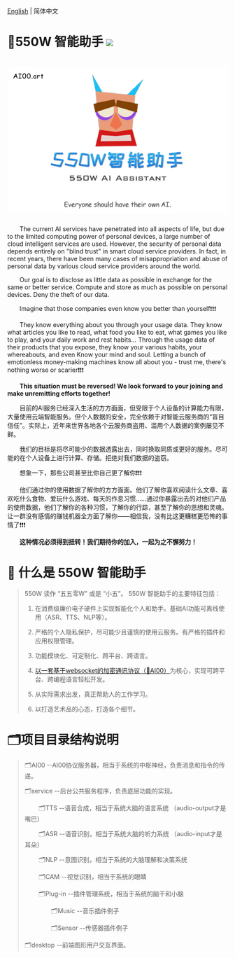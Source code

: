 [English](README_en.md) | 简体中文 

# 🤖550W 智能助手  ![](https://img.shields.io/badge/license-MIT-blue) 

#  ![](https://github.com/cgisky1980/550W_AI_Assistant/blob/main/550w_logo.png)

&emsp;&emsp;The current AI services have penetrated into all aspects of life, but due to the limited computing power of personal devices, a large number of cloud intelligent services are used. However, the security of personal data depends entirely on "blind trust" in smart cloud service providers. In fact, in recent years, there have been many cases of misappropriation and abuse of personal data by various cloud service providers around the world.

  Our goal is to disclose as little data as possible in exchange for the same or better service. Compute and store as much as possible on personal devices. Deny the theft of our data.

  Imagine that those companies even know you better than yourself❗❗❗

  They know everything about you through your usage data. They know what articles you like to read, what food you like to eat, what games you like to play, and your daily work and rest habits... Through the usage data of their products that you expose, they know your various habits, your whereabouts, and even Know your mind and soul. Letting a bunch of emotionless money-making machines know all about you - trust me, there's nothing worse or scarier❗❗❗

  **This situation must be reversed! We look forward to your joining and make unremitting efforts together!**

&emsp;&emsp;目前的AI服务已经深入生活的方方面面，但受限于个人设备的计算能力有限，大量使用云端智能服务。但个人数据的安全，完全依赖于对智能云服务商的“盲目信任”。实际上，近年来世界各地各个云服务商盗用、滥用个人数据的案例屡见不鲜。

&emsp;&emsp;我们的目标是将尽可能少的数据透露出去，同时换取同质或更好的服务。尽可能的在个人设备上进行计算、存储。拒绝对我们数据的盗窃。

&emsp;&emsp;想象一下，那些公司甚至比你自己更了解你❗❗❗

&emsp;&emsp;他们通过你的使用数据了解你的方方面面。他们了解你喜欢阅读什么文章、喜欢吃什么食物、爱玩什么游戏、每天的作息习惯……通过你暴露出去的对他们产品的使用数据，他们了解你的各种习惯，了解你的行踪，甚至了解你的思想和灵魂。让一群没有感情的赚钱机器全方面了解你——相信我，没有比这更糟糕更恐怖的事情了❗❗❗

**&emsp;&emsp;这种情况必须得到扭转！我们期待你的加入，一起为之不懈努力！**

# 👑 什么是 550W 智能助手 

  >550W 读作 “五五零W” 或是 “小五”。
  >550W 智能助手的主要特征包括：
  >
  >1. 在消费级廉价电子硬件上实现智能化个人和助手。基础AI功能可离线使用（ASR、TTS、NLP等）。
  >
  >2. 严格的个人隐私保护，尽可能少且谨慎的使用云服务。有严格的插件和应用权限管理。
  >
  >3. 功能模块化、可定制化、跨平台、跨语言。
  >
  >4. [以一套基于websocket的加密通讯协议（📛AI00）](AI00#readme)为核心，实现可跨平台、跨编程语言轻松开发。
  >
  >5. 从实际需求出发，真正帮助人的工作学习。
  >
  >6. 以打造艺术品的心态，打造各个细节。
  >

# 🗂项目目录结构说明

  >🗂AI00  --AI00协议服务器，相当于系统的中枢神经，负责消息和指令的传递。
  >
  >🗂service  --后台公共服务程序，负责底层功能的实现。
  >
  >​     &emsp;&emsp;🗂TTS  --语音合成，相当于系统大脑的语言系统 （audio-output才是嘴巴） 
  >
  >​     &emsp;&emsp;🗂ASR  --语音识别，相当于系统大脑的听力系统 （audio-input才是耳朵）  
  >
  >​     &emsp;&emsp;🗂NLP  --意图识别，相当于系统的大脑理解和决策系统
  >
  >​     &emsp;&emsp;🗂CAM  --视觉识别，相当于系统的眼睛
  >
  >​     &emsp;&emsp;🗂Plug-in  --插件管理系统，相当于系统的脑干和小脑
  >
  >​           &emsp;&emsp;&emsp;&emsp;🗂Music  --音乐插件例子
  >
  >​          &emsp;&emsp;&emsp;&emsp;🗂Sensor  --传感器插件例子
  >
  >🗂desktop --前端图形用户交互界面。
  >
  >

